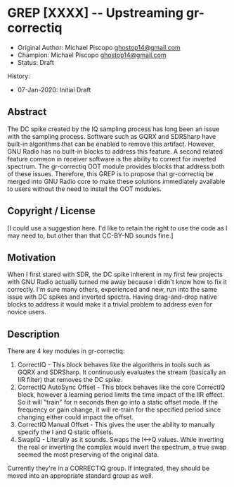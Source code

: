 # GREP [XXXX] -- Upstreaming gr-correctiq

- Original Author: Michael Piscopo <ghostop14@gmail.com>
- Champion: Michael Piscopo <ghostop14@gmail.com>
- Status: Draft

History:
- 07-Jan-2020: Initial Draft

## Abstract

The DC spike created by the IQ sampling process has long been an issue with the sampling 
process. Software such as GQRX and SDRSharp have built-in algorithms that can be enabled 
to remove this artifact.  However, GNU Radio has no built-in blocks to address 
this feature.  A second related feature common in receiver software is the ability 
to correct for inverted spectrum.  The gr-correctiq OOT module provides blocks that 
address both of these issues.  Therefore, this GREP is to propose that gr-correctiq 
be merged into GNU Radio core to make these solutions immediately available to users 
without the need to install the OOT modules.

## Copyright / License

[I could use a suggestion here.  I'd like to retain the right to use the code as I 
may need to, but other than that CC-BY-ND sounds fine.]

## Motivation

When I first stared with SDR, the DC spike inherent in my first few projects with 
GNU Radio actually turned me away because I didn't know how to fix it correctly. 
I'm sure many others, experienced and new, run into the same issue with DC spikes 
and inverted spectra.  Having drag-and-drop native blocks to address it would make it 
a trivial problem to address even for novice users.

## Description

There are 4 key modules in gr-correctiq:

1. CorrectIQ - This block behaves like the algorithms in tools such as GQRX and SDRSharp. 
It continuously evaluates the stream (basically an IIR filter) that removes the DC spike.
2. CorrectIQ AutoSync Offset - This block behaves like the core CorrectIQ block, however 
a learning period limits the time impact of the IIR effect.  So it will "train" for n 
seconds then go into a static offset mode.  If the frequency or gain change, it will 
re-train for the specified period since changing either could impact the offset.
3. CorrectIQ Manual Offset - This gives the user the ability to manually specify the I 
and Q static offsets.
4. SwapIQ - Literally as it sounds.  Swaps the I<->Q values.  While inverting the real 
or inverting the complex would invert the spectrum, a true swap seemed the most preserving 
of the original data.

Currently they're in a CORRECTIQ group.  If integrated, they should be moved into an 
appropriate standard group as well.



